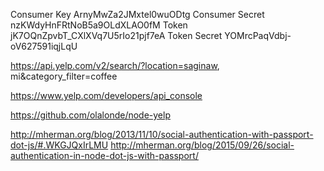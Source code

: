 Consumer Key	ArnyMwZa2JMxtel0wuODtg
Consumer Secret	nzKWdyHnFRtNoB5a9OLdXLAO0fM
Token	jK7OQnZpvbT_CXlXVq7U5rIo21pjf7eA
Token Secret	YOMrcPaqVdbj-oV627591iqjLqU

https://api.yelp.com/v2/search/?location=saginaw, mi&category_filter=coffee

https://www.yelp.com/developers/api_console

https://github.com/olalonde/node-yelp

http://mherman.org/blog/2013/11/10/social-authentication-with-passport-dot-js/#.WKGJQxIrLMU
http://mherman.org/blog/2015/09/26/social-authentication-in-node-dot-js-with-passport/